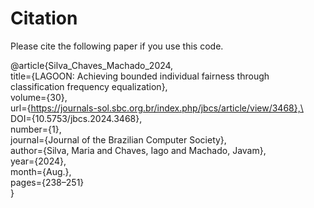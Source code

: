 # Citation
Please cite the following paper if you use this code.

@article{Silva_Chaves_Machado_2024,\
	title={LAGOON: Achieving bounded individual fairness through classification frequency equalization},\
 	volume={30},\
	url={https://journals-sol.sbc.org.br/index.php/jbcs/article/view/3468},\
	DOI={10.5753/jbcs.2024.3468},\
	number={1},\
	journal={Journal of the Brazilian Computer Society},\
	author={Silva, Maria and Chaves, Iago and Machado, Javam},\
	year={2024},\
	month={Aug.},\
	pages={238–251}\
}

